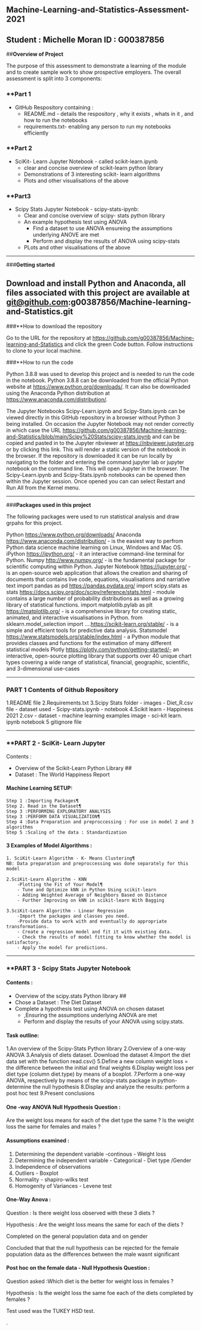 ## Machine-Learning-and-Statistics-Assessment-2021

Student : Michelle Moran
ID : G00387856
----------------------------------------------------------------------------------------------------------------------


##**Overview of Project**

The purpose of this assessment to demonstrate a learning of the module and to create sample work to show prospective employers. The overall assessment is split into 3 components: 

### **Part 1

 - GitHub Respository containing : 
     - README.md - details the respository  , why it exists , whats in it , and how to run the notebooks
     - requirements.txt- enabling any person to run my notebooks efficiently

### **Part 2
 - SciKit- Learn Jupyter Notebook - called scikit-learn.ipynb
     - clear and concise overview of scikit-learn python library
     - Demonstrations of 3 interesting scikit- learn algorithms
     - Plots and other visualisations of the above
     
### **Part3
 - Scipy Stats Jupyter Notebook - scipy-stats-ipynb:
     - Clear and concise overview of scipy- stats python library
     - An example hypothesis test using ANOVA 
         - Find a dataset to use ANOVA ensureing the assumptions underlying ANOVE are met 
         - Perform and display the results of ANOVA using scipy-stats
     - PLots and other visualisations of the above
--------------------------------------------------------------------------------------------------------------------------------------------------

###**Getting started**

Download and install Python and Anaconda, all files associated with this project are available at **git@github.com:g00387856/Machine-learning-and-Statistics.git**
-------------------------------------------------------------------------------------------------------------------------------------------------------

###**How to download the repository

Go to the URL for the repository at https://github.com/g00387856/Machine-learning-and-Statistics and click the green Code button. Follow instructions to clone to your local machine.

###**How to run the code

Python 3.8.8  was used to develop this project and is needed to run the code in the notebook. Python 3.8.8  can be downloaded from the official Python website at https://www.python.org/downloads/. It can also be downloaded using the Anaconda Python distribution at https://www.anaconda.com/distribution/.

The Jupyter Notebooks Scipy-Learn.ipynb and Scipy-Stats.ipynb can be viewed directly in this GitHub repository in a browser without Python 3 being installed. On occasion the Jupyter Notebook may not render correctly in which case the URL https://github.com/g00387856/Machine-learning-and-Statistics/blob/main/Scipy%20Stats/scipy-stats.ipynb and  can be copied and pasted in to the Jupyter nbviewer at https://nbviewer.jupyter.org or by clicking this link. This will render a static version of the notebook in the browser. If the repository is downloaded it can be run locally by navigating to the folder and entering the command jupyter lab or jupyter notebook on the command line. This will open Jupyter in the browser. The Scipy-Learn.ipynb and Scipy-Stats.ipynb notebooks can be opened then within the Jupyter session. Once opened you can can select Restart and Run All from the Kernel menu.

-----------------------------------------------------------------------------------------------------------------------------------------------------

###**Packages used in this project**

The following packages were used to run statistical analysis and draw grpahs for this project.

Python https://www.python.org/downloads/
Anaconda https://www.anaconda.com/distribution/ - is the easiest way to perfrom Python data science machine learning on Linux, Windows and Mac OS.
iPython https://ipython.org/ - it an interactive command-line terminal for Python.
Numpy http://www.numpy.org/ - is the fundamental package for scientific computing within Python.
Jupyter Notebook https://jupyter.org/ - is an open-source web application that allows the creation and sharing of documents that contains live code, equations, visualisations and narriative text
import pandas as pd https://pandas.pydata.org/
import scipy.stats as stats https://docs.scipy.org/doc/scipy/reference/stats.html - module contains a large number of probability distributions as well as a growing library of statistical functions.
import matplotlib.pylab as plt https://matplotlib.org/ - is a comprehensive library for creating static, animated, and interactive visualisations in Python.
from sklearn.model_selection import ....https://scikit-learn.org/stable/ - is a simple and efficient tools for predictive data analysis.
Statsmodel https://www.statsmodels.org/stable/index.html - a Python module that provides classes and functions for the estimation of many different statistical models
Plotly https://plotly.com/python/getting-started/- an interactive, open-source plotting library that supports over 40 unique chart types covering a wide range of statistical, financial, geographic, scientific, and 3-dimensional use-cases

-------------------------------------------------------------------------------------------------------------------------------------------------------

### **PART 1 Contents of Github Repository**

1.README file
2.Requirements.txt
3.Scipy Stats folder 
    - images
    - Diet_R.csv file - dataset used
    - Scipy-stats.ipynb - notebook 
4.Scikit learn 
     - Happiness 2021 2.csv - dataset 
     - machine learning examples image
     - sci-kit learn. ipynb notebook
5 gitignore file
    

--------------------------------------------------------------
   

### **PART 2 - SciKit- Learn Jupyter

Contents :

 - Overview of the Scikit-Learn Python Library ##
 - Dataset : The World Happiness Report
 
#### Machine Learning SETUP:

    Step 1 :Importing Packages¶
    Step 2. Read in the Dataset¶
    Step 3 :PERFORMING EXPLORATORY ANALYSIS
    Step 3 :PERFORM DATA VISUALIZATION¶
    Step 4 :Data Preparation and preproccessing : For use in model 2 and 3 algorithms
    Step 5 :Scaling of the data : Standardization

#### 3 Examples of Model Algorithms : 
    1. SciKit-Learn Algorithm - K- Means Clustering¶
    NB: Data preparation and preproccessing was done separately for this model
    
    2.SciKit-Learn Algorithm - KNN
        -Plotting the Fit of Your Model¶
        - Tune and Optimize kNN in Python Using scikit-learn
        - Adding Weighted Average of Neighbors Based on Distance
        - Further Improving on kNN in scikit-learn With Bagging
        
    3.SciKit-Learn Algorithm - Linear Regression
        -Import the packages and classes you need.
        -Provide data to work with and eventually do appropriate transformations.
        - Create a regression model and fit it with existing data.
        - Check the results of model fitting to know whether the model is satisfactory.
        - Apply the model for predictions.
        
        
 ------------------------------------------------------------------------------------------------------------------------------       

### **PART 3  - Scipy Stats Jupyter Notebook

#### Contents :

 - Overview of the scipy.stats Python library ##
 - Chose a Dataset : The Diet Dataset 
 - Complete a hypothesis test using ANOVA on chosen dataset
     -  ,Ensuring the assumptions underlying ANOVA are met
     -   Perform and display the results of your ANOVA using scipy.stats.
 
####  Task outline:

 1.An overview of the Scipy-Stats Python library
 2.Overview of a one-way ANOVA
 3.Analysis of diets dataset. Download the dataset
 4.Import the diet data set with the function read.csv()
 5.Define a new column weight loss = the difference between the initial and final weights
 6.Display weight loss per diet type (column diet.type) by means of a boxplot.
 7.Perform a one-way ANOVA, respectively by means of the scipy-stats package in python- determine the null hypothesis
 8.Display and analyze the results: perform a post hoc test
 9.Present conclusions

#### One -way ANOVA  Null Hypothesis Question : 

Are the weight loss means for each of the diet type the same ? 
Is the weight loss the same for females and males  ? 

#### Assumptions examined : 
1. Determining the dependent variable -continous - Weight loss
2. Determining the independent variable - Categorical - Diet type /Gender
3. Independence of observations
4. Outliers - Boxplot
5. Normality - shapiro-wilks test
6. Homogenity of Variances - Levene test

#### One-Way Anova : 

Question : Is there weight loss observed with these 3 diets ? 

Hypothesis : Are the weight loss means the same for each of the diets  ?

Completed on the general population data and on gender 

Concluded that that the null hypothesis can be rejected for the female population data  as the differences between the male wasnt significant

#### Post hoc on the female data - Null Hypothesis Question : 

Question asked :Which diet is the better for weight loss in females ? 

Hypothesis : Is the weight loss the same foe each of the diets completed by females ?

Test used was the TUKEY HSD test. 



.

